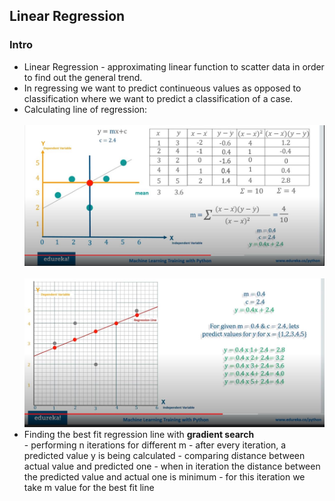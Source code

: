 <h2>Linear Regression</h2>

<h3>Intro</h3>
<ul>
  <li>Linear Regression - approximating linear function to scatter data in order to find out the general trend.</li>
  <li>In regressing we want to predict continueous values as opposed to classification where we want to predict a classification of a case.</li>
  <li>Calculating line of regression:
    <br>
    <br>
    <img src="images/linear_reg.JPG">
    <br>
    <br>
    <img src="images/predictions.JPG">
  </li>
  <li> Finding the best fit regression line with <b>gradient search</b>
    <br>
    - performing n iterations for different m
    - after every iteration, a predicted value y is being calculated
    - comparing distance between actual value and predicted one
    - when in iteration the distance between the predicted value and actual one is minimum - for this iteration we take m value for the best fit line
  </li>
  
</ul>
